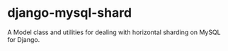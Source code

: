 django-mysql-shard
==================

A Model class and utilities for dealing with horizontal sharding on MySQL for Django.